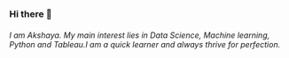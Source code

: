 ### Hi there 👋
###### I am Akshaya. My main interest lies in Data Science, Machine learning, Python and Tableau.I am a quick learner and always thrive for perfection.
<!--
**Akshaya1805/Akshaya1805** is a ✨ _special_ ✨ repository because its `README.md` (this file) appears on your GitHub profile.

Here are some ideas to get you started:

- 🔭 I’m currently working on Data Science projects
- 🌱 I’m currently learning Machine Learning
- 👯 I’m looking to collaborate Data science projects using Python, R and Tableau
- 🤔 I’m looking for help with Machine Learning
- 💬 Ask me about Datascience and Tableau
- 📫 How to reach me: akshayavijay9@gmail.com
- 😄 Pronouns: You can give one!!
- ⚡ Fun fact: A superstition you have.
-->
